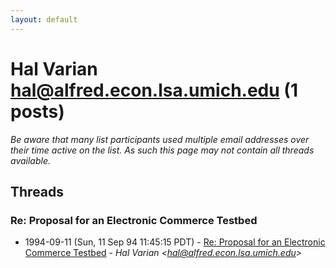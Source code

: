 ```yaml
---
layout: default
---
```


# Hal Varian <hal@alfred.econ.lsa.umich.edu> (1 posts)

_Be aware that many list participants used multiple email addresses over their time active on the list. As such this page may not contain all threads available._

## Threads

### Re: Proposal for an Electronic Commerce Testbed
+ 1994-09-11 (Sun, 11 Sep 94 11:45:15 PDT) - [Re: Proposal for an Electronic Commerce Testbed](/archive/1994/09/1662528b163a53959fba653aadb44d2e8f0454b87f7b243fce0215fcef92b64e) - _Hal Varian \<hal@alfred.econ.lsa.umich.edu\>_

